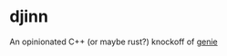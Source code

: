 # djinn
An opinionated C++ (or maybe rust?) knockoff of [genie](https://github.com/arkane-systems/genie)
